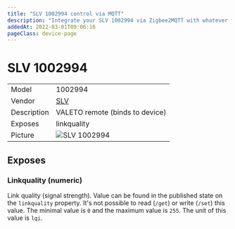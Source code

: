 ```yaml
---
title: "SLV 1002994 control via MQTT"
description: "Integrate your SLV 1002994 via Zigbee2MQTT with whatever smart home infrastructure you are using without the vendor's bridge or gateway."
addedAt: 2022-03-01T09:06:16
pageClass: device-page
---
```


<!-- !!!! -->
<!-- ATTENTION: This file is auto-generated through docgen! -->
<!-- You can only edit the "Notes"-Section between the two comment lines "Notes BEGIN" and "Notes END". -->
<!-- Do not use h1 or h2 heading within "## Notes"-Section. -->
<!-- !!!! -->

# SLV 1002994

|     |     |
|-----|-----|
| Model | 1002994  |
| Vendor  | [SLV](/supported-devices/#v=SLV)  |
| Description | VALETO remote (binds to device) |
| Exposes | linkquality |
| Picture | ![SLV 1002994](https://www.zigbee2mqtt.io/images/devices/1002994.jpg) |


<!-- Notes BEGIN: You can edit here. Add "## Notes" headline if not already present. -->


<!-- Notes END: Do not edit below this line -->




## Exposes

### Linkquality (numeric)
Link quality (signal strength).
Value can be found in the published state on the `linkquality` property.
It's not possible to read (`/get`) or write (`/set`) this value.
The minimal value is `0` and the maximum value is `255`.
The unit of this value is `lqi`.

